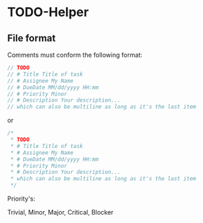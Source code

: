 ﻿# TODO-Helper

## File format

Comments must conform the following format:

```c#
// TODO
// # Title Title of task
// # Assignee My Name
// # DueDate MM/dd/yyyy HH:mm
// # Priority Minor
// # Description Your description...
// which can also be multiline as long as it's the last item
```

or

```c#
/*
 * TODO
 * # Title Title of task
 * # Assignee My Name
 * # DueDate MM/dd/yyyy HH:mm
 * # Priority Minor
 * # Description Your description...
 * which can also be multiline as long as it's the last item
 */
```

Priority's:

Trivial, Minor, Major, Critical, Blocker